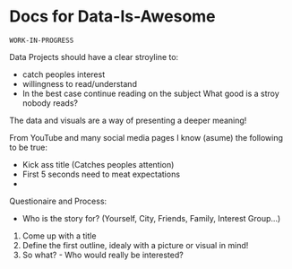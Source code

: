 # Docs for Data-Is-Awesome

`WORK-IN-PROGRESS`

Data Projects should have a clear stroyline to:
- catch peoples interest
- willingness to read/understand
- In the best case continue reading on the subject
What good is a stroy nobody reads?

The data and visuals are a way of presenting a deeper meaning!

From YouTube and many social media pages I know (asume) the following to be true:
- Kick ass title (Catches peoples attention)
- First 5 seconds need to meat expectations
-




Questionaire and Process:
- Who is the story for? (Yourself, City, Friends, Family, Interest Group...)

1. Come up with a title
2. Define the first outline, idealy with a picture or visual in mind!
3. So what? - Who would really be interested?

